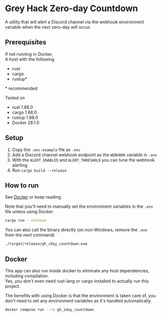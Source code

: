 # Grey Hack Zero-day Countdown

A utility that will alert a Discord channel via the webhook environment variable when the next zero-day will occur.

## Prerequisites

If not running in Docker,  
A host with the following

* rust
* cargo
* rustup*

\* recommended

Tested on

* rust 1.88.0
* cargo 1.88.0
* rustup 1.88.0
* Docker 28.1.0

## Setup

1. Copy the `.env.example` file as `.env`
1. Add a Discord channel webhook endpoint as the `WEBHOOK` variable in `.env`
1. With the `ALERT_ENABLED` and `ALERT_THRESHOLD` you can tune the webhook alerting
1. Run `cargo build --release`

## How to run

See [Docker](#docker) or keep reading.

Note that you'll need to manually set the environment variables in the `.env` file unless using Docker.


```bash
cargo run --release
```

You can also call the binary directly (on non-Windows, remove the `.exe` from the next command)

```bash
./target/release/gh_zday_countdown.exe
```

## Docker

This app can also run inside docker to eliminate any host dependencies, including compilation.  
Yes, you don't even need rust-lang or cargo installed to actually run this project.

The benefits with using Docker is that the environment is taken care of, you don't need to set any environment variables as it's handled automatically.

```bash
docker compose run --rm gh_zday_countdown
```
